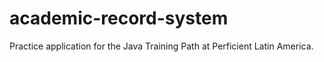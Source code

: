 # academic-record-system
Practice application for the Java Training Path at Perficient Latin America.
